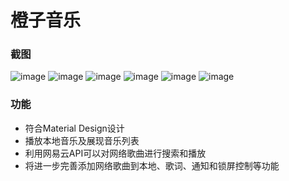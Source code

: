 # 橙子音乐

### 截图

![image](https://ws1.sinaimg.cn/large/005K79dxly1fr7xcwucfwj31401z4ani.jpg)
![image](https://ws1.sinaimg.cn/large/005K79dxly1fr7x0rru6nj31401z4tpw.jpg)
![image](https://ws1.sinaimg.cn/large/005K79dxly1fr7x1dhu05j31401z4kjl.jpg)
![image](https://ws1.sinaimg.cn/large/005K79dxly1fr7x1p973zj31401z4b29.jpg)
![image](https://ws1.sinaimg.cn/large/005K79dxly1fr7x25giuaj31401z4e82.jpg)
![image](https://ws1.sinaimg.cn/large/005K79dxly1fr7x2gil78j31401z4k28.jpg)

### 功能
- 符合Material Design设计
- 播放本地音乐及展现音乐列表
- 利用网易云API可以对网络歌曲进行搜索和播放
- 将进一步完善添加网络歌曲到本地、歌词、通知和锁屏控制等功能
